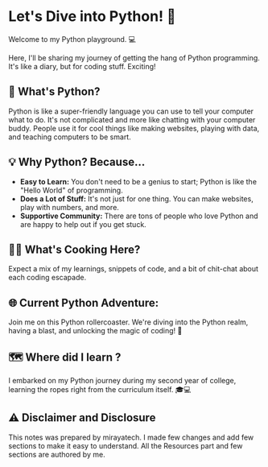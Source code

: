 # Let's Dive into Python! 🐍

Welcome to my Python playground. 💻

Here, I'll be sharing my journey of getting the hang of Python programming. It's like a diary, but for coding stuff. Exciting!

## 🚀 What's Python?

Python is like a super-friendly language you can use to tell your computer what to do. It's not complicated and more like chatting with your computer buddy. People use it for cool things like making websites, playing with data, and teaching computers to be smart.

## 💡 Why Python? Because...

- **Easy to Learn:** You don't need to be a genius to start; Python is like the "Hello World" of programming.
- **Does a Lot of Stuff:** It's not just for one thing. You can make websites, play with numbers, and more. 
- **Supportive Community:** There are tons of people who love Python and are happy to help out if you get stuck.

## 👨‍🍳 What's Cooking Here? 

Expect a mix of my learnings, snippets of code, and a bit of chit-chat about each coding escapade.

## 🌐 Current Python Adventure:

Join me on this Python rollercoaster. We're diving into the Python realm, having a blast, and unlocking the magic of coding! 🚀

## 🗺 Where did I learn ?

I embarked on my Python journey during my second year of college, learning the ropes right from the curriculum itself. 🎓💻

## ⚠ Disclaimer and Disclosure

This notes was prepared by mirayatech. I made few changes and add few sections to make it easy to understand. All the Resources part and few sections are authored by me. 
